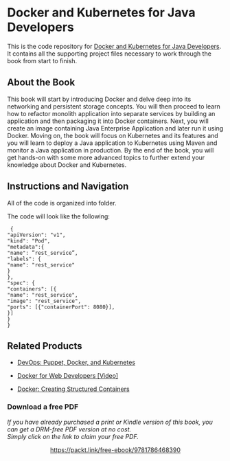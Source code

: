 # Docker and Kubernetes for Java Developers
This is the code repository for [Docker and Kubernetes for Java Developers](https://www.packtpub.com/virtualization-and-cloud/docker-and-kubernetes-java-developers?utm_source=repository&utm_medium=github&utm_campaign=repository&utm_term=9781786468390). It contains all the supporting project files necessary to work through the book from start to finish.

## About the Book
This book will start by introducing Docker and delve deep into its networking and persistent storage concepts. You will then proceed to learn how to refactor monolith application into separate services by building an application and then packaging it into Docker containers. Next, you will create an image containing Java Enterprise Application and later run it using Docker. Moving on, the book will focus on Kubernetes and its features and you will learn to deploy a Java application to Kubernetes using Maven and monitor a Java application in production. By the end of the book, you will get hands-on with some more advanced topics to further extend your knowledge about Docker and Kubernetes.


## Instructions and Navigation
All of the code is organized into folder.

The code will look like the following:
```
 {
"apiVersion": "v1",
"kind": "Pod",
"metadata":{
"name": ”rest_service”,
"labels": {
"name": "rest_service"
}
},
"spec": {
"containers": [{
"name": "rest_service",
"image": "rest_service",
"ports": [{"containerPort": 8080}],
}]
}
}

```

## Related Products
* [DevOps: Puppet, Docker, and Kubernetes](https://www.packtpub.com/virtualization-and-cloud/devops-puppet-docker-and-kubernetes?utm_source=repository&utm_medium=github&utm_campaign=repository&utm_term=9781788297615)

* [Docker for Web Developers [Video]](https://www.packtpub.com/virtualization-and-cloud/docker-web-developers-video?utm_source=repository&utm_medium=github&utm_campaign=repository&utm_term=9781786465931)

* [Docker: Creating Structured Containers](https://www.packtpub.com/virtualization-and-cloud/docker-creating-structured-containers?utm_source=repository&utm_medium=github&utm_campaign=repository&utm_term=9781786465931)

### Download a free PDF

 <i>If you have already purchased a print or Kindle version of this book, you can get a DRM-free PDF version at no cost.<br>Simply click on the link to claim your free PDF.</i>
<p align="center"> <a href="https://packt.link/free-ebook/9781786468390">https://packt.link/free-ebook/9781786468390 </a> </p>